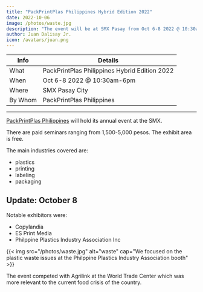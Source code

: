 ```yaml
---
title: "PackPrintPlas Philippines Hybrid Edition 2022"
date: 2022-10-06
image: /photos/waste.jpg
description: "The event will be at SMX Pasay from Oct 6-8 2022 @ 10:30am-6pm"
author: Juan Dalisay Jr.
icon: /avatars/juan.png
---
```




Info | Details 
--- | ---
What | PackPrintPlas Philippines Hybrid Edition 2022
When | Oct 6-8 2022 @ 10:30am-6pm
Where | SMX Pasay City 
By Whom | PackPrintPlas Philippines
---



[PackPrintPlas Philippines](https://www.packprintplasphilippines.com) will hold its annual event at the SMX. 

There are paid seminars ranging from 1,500-5,000 pesos. The exhibit area is free. 

The main industries covered are:
- plastics
- printing
- labeling
- packaging

<!-- There were a lot of Chinese makers of packaging equipment  -->



## Update: October 8

Notable exhibitors were:

- Copylandia
- ES Print Media
- Philppine Plastics Industry Association Inc  


{{< img src="/photos/waste.jpg" alt="waste" cap="We focused on the plastic waste issues at the Philppine Plastics Industry Association booth" >}}


The event competed with Agrilink at the World Trade Center which was more relevant to the current food crisis of the country. 

